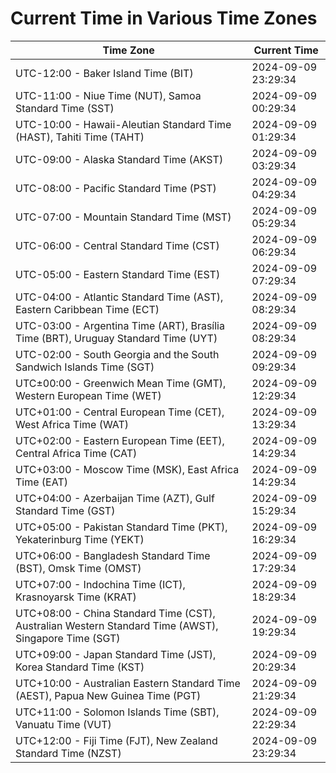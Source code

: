 # Current Time in Various Time Zones

| Time Zone | Current Time |
|-----------|--------------|
| UTC-12:00 - Baker Island Time (BIT) | 2024-09-09 23:29:34 |
| UTC-11:00 - Niue Time (NUT), Samoa Standard Time (SST) | 2024-09-09 00:29:34 |
| UTC-10:00 - Hawaii-Aleutian Standard Time (HAST), Tahiti Time (TAHT) | 2024-09-09 01:29:34 |
| UTC-09:00 - Alaska Standard Time (AKST) | 2024-09-09 03:29:34 |
| UTC-08:00 - Pacific Standard Time (PST) | 2024-09-09 04:29:34 |
| UTC-07:00 - Mountain Standard Time (MST) | 2024-09-09 05:29:34 |
| UTC-06:00 - Central Standard Time (CST) | 2024-09-09 06:29:34 |
| UTC-05:00 - Eastern Standard Time (EST) | 2024-09-09 07:29:34 |
| UTC-04:00 - Atlantic Standard Time (AST), Eastern Caribbean Time (ECT) | 2024-09-09 08:29:34 |
| UTC-03:00 - Argentina Time (ART), Brasília Time (BRT), Uruguay Standard Time (UYT) | 2024-09-09 08:29:34 |
| UTC-02:00 - South Georgia and the South Sandwich Islands Time (SGT) | 2024-09-09 09:29:34 |
| UTC±00:00 - Greenwich Mean Time (GMT), Western European Time (WET) | 2024-09-09 12:29:34 |
| UTC+01:00 - Central European Time (CET), West Africa Time (WAT) | 2024-09-09 13:29:34 |
| UTC+02:00 - Eastern European Time (EET), Central Africa Time (CAT) | 2024-09-09 14:29:34 |
| UTC+03:00 - Moscow Time (MSK), East Africa Time (EAT) | 2024-09-09 14:29:34 |
| UTC+04:00 - Azerbaijan Time (AZT), Gulf Standard Time (GST) | 2024-09-09 15:29:34 |
| UTC+05:00 - Pakistan Standard Time (PKT), Yekaterinburg Time (YEKT) | 2024-09-09 16:29:34 |
| UTC+06:00 - Bangladesh Standard Time (BST), Omsk Time (OMST) | 2024-09-09 17:29:34 |
| UTC+07:00 - Indochina Time (ICT), Krasnoyarsk Time (KRAT) | 2024-09-09 18:29:34 |
| UTC+08:00 - China Standard Time (CST), Australian Western Standard Time (AWST), Singapore Time (SGT) | 2024-09-09 19:29:34 |
| UTC+09:00 - Japan Standard Time (JST), Korea Standard Time (KST) | 2024-09-09 20:29:34 |
| UTC+10:00 - Australian Eastern Standard Time (AEST), Papua New Guinea Time (PGT) | 2024-09-09 21:29:34 |
| UTC+11:00 - Solomon Islands Time (SBT), Vanuatu Time (VUT) | 2024-09-09 22:29:34 |
| UTC+12:00 - Fiji Time (FJT), New Zealand Standard Time (NZST) | 2024-09-09 23:29:34 |

